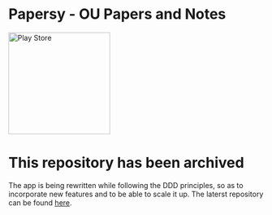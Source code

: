 # Papersy - OU Papers and Notes
<img src="https://cloud.githubusercontent.com/assets/5692567/10923351/6b688a92-8278-11e5-9973-8ffbf3c5cc52.png" alt="Play Store" width="200"/>

# This repository has been archived
The app is being rewritten while following the DDD principles, so as to incorporate new features and to be able to scale it up. The laterst repository can be found [here](https://github.com/mdmohsin7/papersy).
